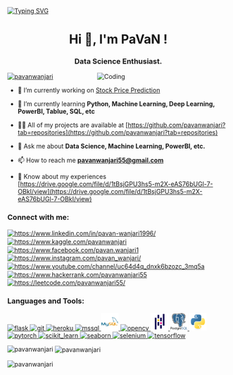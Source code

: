 [![Typing SVG](https://readme-typing-svg.herokuapp.com?multiline=true&width=500&lines=Data+Science/+Analyst+Enthusiast.++++++++++)](https://git.io/typing-svg)

<h1 align="center">Hi 👋, I'm PaVaN !</h1>
<h3 align="center">Data Science Enthusiast.</h3>
<img align = "right" alt= "Coding" width = "300" src="https://cdn.dribbble.com/users/926537/screenshots/4502924/media/79e26abb3fb85b42f2722cf22da095dc.gif">

<p align="left"> <a href="https://github.com/ryo-ma/github-profile-trophy"><img src="https://github-profile-trophy.vercel.app/?username=pavanwanjari" alt="pavanwanjari" /></a> </p>

- 🔭 I’m currently working on [Stock Price Prediction](https://github.com/Technocolabs100/Data-Analyst-Team-Code-TCS81H)

- 🌱 I’m currently learning **Python, Machine Learning, Deep Learning, PowerBI, Tablue, SQL, etc**

- 👨‍💻 All of my projects are available at [https://github.com/pavanwanjari?tab=repositories](https://github.com/pavanwanjari?tab=repositories)

- 💬 Ask me about **Data Science, Machine Learning, PowerBI, etc.**

- 📫 How to reach me **pavanwanjari55@gmail.com**

- 📄 Know about my experiences [https://drive.google.com/file/d/1tBsjGPU3hs5-m2X-eAS76bUGl-7-OBkI/view](https://drive.google.com/file/d/1tBsjGPU3hs5-m2X-eAS76bUGl-7-OBkI/view)


<h3 align="left">Connect with me:</h3>
<p align="left">
<a href="https://linkedin.com/in/https://www.linkedin.com/in/pavan-wanjari1996/" target="blank"><img align="center" src="https://raw.githubusercontent.com/rahuldkjain/github-profile-readme-generator/master/src/images/icons/Social/linked-in-alt.svg" alt="https://www.linkedin.com/in/pavan-wanjari1996/" height="30" width="40" /></a>
<a href="https://kaggle.com/https://www.kaggle.com/pavanwanjari" target="blank"><img align="center" src="https://raw.githubusercontent.com/rahuldkjain/github-profile-readme-generator/master/src/images/icons/Social/kaggle.svg" alt="https://www.kaggle.com/pavanwanjari" height="30" width="40" /></a>
<a href="https://fb.com/https://www.facebook.com/pavan.wanjari1" target="blank"><img align="center" src="https://raw.githubusercontent.com/rahuldkjain/github-profile-readme-generator/master/src/images/icons/Social/facebook.svg" alt="https://www.facebook.com/pavan.wanjari1" height="30" width="40" /></a>
<a href="https://instagram.com/https://www.instagram.com/pavan_wanjari/" target="blank"><img align="center" src="https://raw.githubusercontent.com/rahuldkjain/github-profile-readme-generator/master/src/images/icons/Social/instagram.svg" alt="https://www.instagram.com/pavan_wanjari/" height="30" width="40" /></a>
<a href="https://www.youtube.com/c/https://www.youtube.com/channel/uc64d4q_dnxk6bzozc_3mq5a" target="blank"><img align="center" src="https://raw.githubusercontent.com/rahuldkjain/github-profile-readme-generator/master/src/images/icons/Social/youtube.svg" alt="https://www.youtube.com/channel/uc64d4q_dnxk6bzozc_3mq5a" height="30" width="40" /></a>
<a href="https://www.hackerrank.com/https://www.hackerrank.com/pavanwanjari55" target="blank"><img align="center" src="https://raw.githubusercontent.com/rahuldkjain/github-profile-readme-generator/master/src/images/icons/Social/hackerrank.svg" alt="https://www.hackerrank.com/pavanwanjari55" height="30" width="40" /></a>
<a href="https://www.leetcode.com/https://leetcode.com/pavanwanjari55/" target="blank"><img align="center" src="https://raw.githubusercontent.com/rahuldkjain/github-profile-readme-generator/master/src/images/icons/Social/leet-code.svg" alt="https://leetcode.com/pavanwanjari55/" height="30" width="40" /></a>
</p>

<h3 align="left">Languages and Tools:</h3>
<p align="left"> <a href="https://flask.palletsprojects.com/" target="_blank" rel="noreferrer"> <img src="https://www.vectorlogo.zone/logos/pocoo_flask/pocoo_flask-icon.svg" alt="flask" width="40" height="40"/> </a> <a href="https://git-scm.com/" target="_blank" rel="noreferrer"> <img src="https://www.vectorlogo.zone/logos/git-scm/git-scm-icon.svg" alt="git" width="40" height="40"/> </a> <a href="https://heroku.com" target="_blank" rel="noreferrer"> <img src="https://www.vectorlogo.zone/logos/heroku/heroku-icon.svg" alt="heroku" width="40" height="40"/> </a> <a href="https://www.microsoft.com/en-us/sql-server" target="_blank" rel="noreferrer"> <img src="https://www.svgrepo.com/show/303229/microsoft-sql-server-logo.svg" alt="mssql" width="40" height="40"/> </a> <a href="https://www.mysql.com/" target="_blank" rel="noreferrer"> <img src="https://raw.githubusercontent.com/devicons/devicon/master/icons/mysql/mysql-original-wordmark.svg" alt="mysql" width="40" height="40"/> </a> <a href="https://opencv.org/" target="_blank" rel="noreferrer"> <img src="https://www.vectorlogo.zone/logos/opencv/opencv-icon.svg" alt="opencv" width="40" height="40"/> </a> <a href="https://pandas.pydata.org/" target="_blank" rel="noreferrer"> <img src="https://raw.githubusercontent.com/devicons/devicon/2ae2a900d2f041da66e950e4d48052658d850630/icons/pandas/pandas-original.svg" alt="pandas" width="40" height="40"/> </a> <a href="https://www.postgresql.org" target="_blank" rel="noreferrer"> <img src="https://raw.githubusercontent.com/devicons/devicon/master/icons/postgresql/postgresql-original-wordmark.svg" alt="postgresql" width="40" height="40"/> </a> <a href="https://www.python.org" target="_blank" rel="noreferrer"> <img src="https://raw.githubusercontent.com/devicons/devicon/master/icons/python/python-original.svg" alt="python" width="40" height="40"/> </a> <a href="https://pytorch.org/" target="_blank" rel="noreferrer"> <img src="https://www.vectorlogo.zone/logos/pytorch/pytorch-icon.svg" alt="pytorch" width="40" height="40"/> </a> <a href="https://scikit-learn.org/" target="_blank" rel="noreferrer"> <img src="https://upload.wikimedia.org/wikipedia/commons/0/05/Scikit_learn_logo_small.svg" alt="scikit_learn" width="40" height="40"/> </a> <a href="https://seaborn.pydata.org/" target="_blank" rel="noreferrer"> <img src="https://seaborn.pydata.org/_images/logo-mark-lightbg.svg" alt="seaborn" width="40" height="40"/> </a> <a href="https://www.selenium.dev" target="_blank" rel="noreferrer"> <img src="https://raw.githubusercontent.com/detain/svg-logos/780f25886640cef088af994181646db2f6b1a3f8/svg/selenium-logo.svg" alt="selenium" width="40" height="40"/> </a> <a href="https://www.tensorflow.org" target="_blank" rel="noreferrer"> <img src="https://www.vectorlogo.zone/logos/tensorflow/tensorflow-icon.svg" alt="tensorflow" width="40" height="40"/> </a> </p>

<p><img align="left" src="https://github-readme-stats.vercel.app/api/top-langs?username=pavanwanjari&show_icons=true&locale=en&layout=compact" alt="pavanwanjari" /></p>

<p>&nbsp;<img align="center" src="https://github-readme-stats.vercel.app/api?username=pavanwanjari&show_icons=true&locale=en" alt="pavanwanjari" /></p>

<p><img align="center" src="https://github-readme-streak-stats.herokuapp.com/?user=pavanwanjari&" alt="pavanwanjari" /></p>
